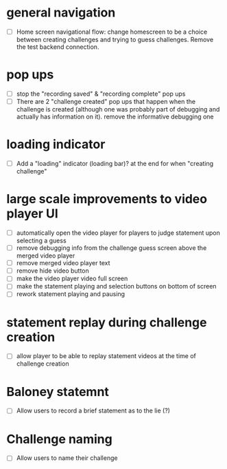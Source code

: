 # general navigation
- [ ] Home screen navigational flow: change homescreen to be a choice between creating challenges and trying to guess challenges. Remove the test backend connection.

# pop ups
- [ ] stop the "recording saved" & "recording complete" pop ups
- [ ] There are 2 "challenge created" pop ups that happen when the challenge is created (although one was probably part of debugging and actually has information on it). remove the informative debugging one

# loading indicator
- [ ] Add a "loading" indicator (loading bar)? at the end for when "creating challenge"

# large scale improvements to video player UI
- [ ] automatically open the video player for players to judge statement upon selecting a guess
- [ ] remove debugging info from the challenge guess screen above the merged video player
- [ ] remove merged video player text
- [ ] remove hide video button
- [ ] make the video player video full screen
- [ ] make the statement playing and selection buttons on bottom of screen
- [ ] rework statement playing and pausing

# statement replay during challenge creation
- [ ] allow player to be able to replay statement videos at the time of challenge creation

# Baloney statemnt
- [ ] Allow users to record a brief statement as to the lie (?)

# Challenge naming
- [ ] Allow users to name their challenge